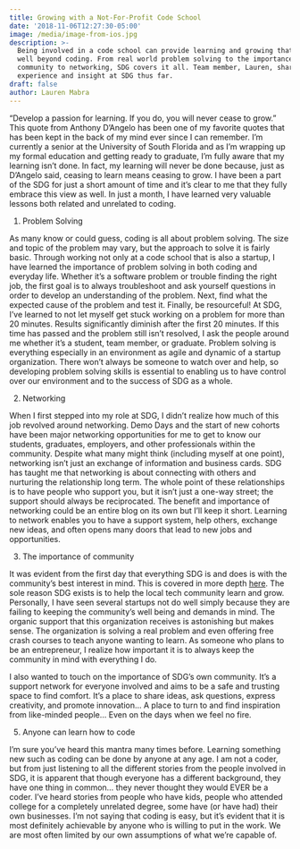 ```yaml
---
title: Growing with a Not-For-Profit Code School
date: '2018-11-06T12:27:30-05:00'
image: /media/image-from-ios.jpg
description: >-
  Being involved in a code school can provide learning and growing that extends
  well beyond coding. From real world problem solving to the importance of
  community to networking, SDG covers it all. Team member, Lauren, shares her
  experience and insight at SDG thus far. 
draft: false
author: Lauren Mabra
---
```

“Develop a passion for learning. If you do, you will never cease to grow.” This quote from Anthony D’Angelo has been one of my favorite quotes that has been kept in the back of my mind ever since I can remember. I’m currently a senior at the University of South Florida and as I’m wrapping up my formal education and getting ready to graduate, I’m fully aware that my learning isn’t done. In fact, my learning will never be done because, just as D’Angelo said, ceasing to learn means ceasing to grow. I have been a part of the SDG for just a short amount of time and it’s clear to me that they fully embrace this view as well. In just a month, I have learned very valuable lessons both related and unrelated to coding. 

1. Problem Solving

As many know or could guess, coding is all about problem solving. The size and topic of the problem may vary, but the approach to solve it is fairly basic. Through working not only at a code school that is also a startup, I have learned the importance of problem solving in both coding and everyday life. Whether it’s a software problem or trouble finding the right job, the first goal is to always troubleshoot and ask yourself questions in order to develop an understanding of the problem. Next, find what the expected cause of the problem and test it. Finally, be resourceful! At SDG, I’ve learned to not let myself get stuck working on a problem for more than 20 minutes. Results significantly diminish after the first 20 minutes. If this time has passed and the problem still isn’t resolved, I ask the people around me whether it’s a student, team member, or graduate. Problem solving is everything especially in an environment as agile and dynamic of a startup organization. There won’t always be someone to watch over and help, so developing problem solving skills is essential to enabling us to have control over our environment and to the success of SDG as a whole. 

2. Networking

When I first stepped into my role at SDG, I didn’t realize how much of this job revolved around networking. Demo Days and the start of new cohorts have been major networking opportunities for me to get to know our students, graduates, employers, and other professionals within the community. Despite what many might think (including myself at one point), networking isn’t just an exchange of information and business cards. SDG has taught me that networking is about connecting with others and nurturing the relationship long term. The whole point of these relationships is to have people who support you, but it isn’t just a one-way street; the support should always be reciprocated. The benefit and importance of networking could be an entire blog on its own but I’ll keep it short. Learning to network enables you to have a support system, help others, exchange new ideas, and often opens many doors that lead to new jobs and opportunities. 

3. The importance of community 

It was evident from the first day that everything SDG is and does is with the community’s best interest in mind. This is covered in more depth [here](https://suncoast.io/blog/for-the-community-and-by-the-community/). The sole reason SDG exists is to help the local tech community learn and grow. Personally, I have seen several startups not do well simply because they are failing to keeping the community’s well being and demands in mind. The organic support that this organization receives is astonishing but makes sense. The organization is solving a real problem and even offering free crash courses to teach anyone wanting to learn. As someone who plans to be an entrepreneur, I realize how important it is to always keep the community in mind with everything I do. 

I also wanted to touch on the importance of SDG’s own community. It’s a support network for everyone involved and aims to be a safe and trusting space to find comfort. It’s a place to share ideas, ask questions, express creativity, and promote innovation… A place to turn to and find inspiration from like-minded people… Even on the days when we feel no fire. 

5. Anyone can learn how to code

I’m sure you’ve heard this mantra many times before. Learning something new such as coding can be done by anyone at any age. I am not a coder, but from just listening to all the different stories from the people involved in SDG, it is apparent that though everyone has a different background, they have one thing in common… they never thought they would EVER be a coder. I’ve heard stories from people who have kids, people who attended college for a completely unrelated degree, some have (or have had) their own businesses. I’m not saying that coding is easy, but it’s evident that it is most definitely achievable by anyone who is willing to put in the work. We are most often limited by our own assumptions of what we’re capable of.
